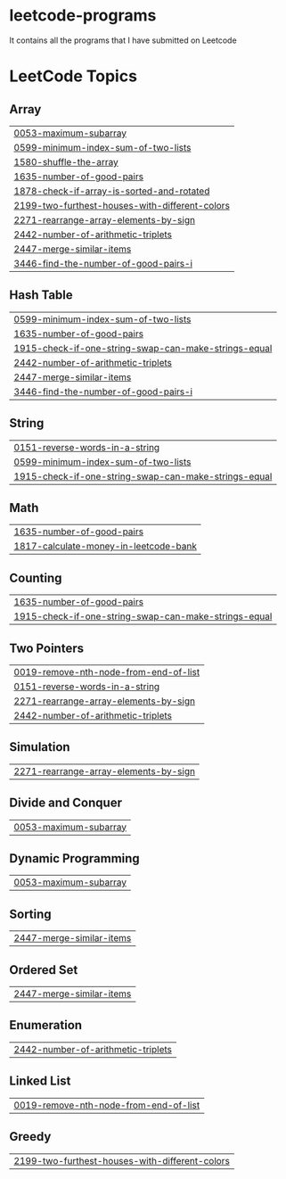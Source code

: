 # leetcode-programs
It contains all the programs that I have submitted on Leetcode

<!---LeetCode Topics Start-->
# LeetCode Topics
## Array
|  |
| ------- |
| [0053-maximum-subarray](https://github.com/ssshekhu53/leetcode-programs/tree/master/0053-maximum-subarray) |
| [0599-minimum-index-sum-of-two-lists](https://github.com/ssshekhu53/leetcode-programs/tree/master/0599-minimum-index-sum-of-two-lists) |
| [1580-shuffle-the-array](https://github.com/ssshekhu53/leetcode-programs/tree/master/1580-shuffle-the-array) |
| [1635-number-of-good-pairs](https://github.com/ssshekhu53/leetcode-programs/tree/master/1635-number-of-good-pairs) |
| [1878-check-if-array-is-sorted-and-rotated](https://github.com/ssshekhu53/leetcode-programs/tree/master/1878-check-if-array-is-sorted-and-rotated) |
| [2199-two-furthest-houses-with-different-colors](https://github.com/ssshekhu53/leetcode-programs/tree/master/2199-two-furthest-houses-with-different-colors) |
| [2271-rearrange-array-elements-by-sign](https://github.com/ssshekhu53/leetcode-programs/tree/master/2271-rearrange-array-elements-by-sign) |
| [2442-number-of-arithmetic-triplets](https://github.com/ssshekhu53/leetcode-programs/tree/master/2442-number-of-arithmetic-triplets) |
| [2447-merge-similar-items](https://github.com/ssshekhu53/leetcode-programs/tree/master/2447-merge-similar-items) |
| [3446-find-the-number-of-good-pairs-i](https://github.com/ssshekhu53/leetcode-programs/tree/master/3446-find-the-number-of-good-pairs-i) |
## Hash Table
|  |
| ------- |
| [0599-minimum-index-sum-of-two-lists](https://github.com/ssshekhu53/leetcode-programs/tree/master/0599-minimum-index-sum-of-two-lists) |
| [1635-number-of-good-pairs](https://github.com/ssshekhu53/leetcode-programs/tree/master/1635-number-of-good-pairs) |
| [1915-check-if-one-string-swap-can-make-strings-equal](https://github.com/ssshekhu53/leetcode-programs/tree/master/1915-check-if-one-string-swap-can-make-strings-equal) |
| [2442-number-of-arithmetic-triplets](https://github.com/ssshekhu53/leetcode-programs/tree/master/2442-number-of-arithmetic-triplets) |
| [2447-merge-similar-items](https://github.com/ssshekhu53/leetcode-programs/tree/master/2447-merge-similar-items) |
| [3446-find-the-number-of-good-pairs-i](https://github.com/ssshekhu53/leetcode-programs/tree/master/3446-find-the-number-of-good-pairs-i) |
## String
|  |
| ------- |
| [0151-reverse-words-in-a-string](https://github.com/ssshekhu53/leetcode-programs/tree/master/0151-reverse-words-in-a-string) |
| [0599-minimum-index-sum-of-two-lists](https://github.com/ssshekhu53/leetcode-programs/tree/master/0599-minimum-index-sum-of-two-lists) |
| [1915-check-if-one-string-swap-can-make-strings-equal](https://github.com/ssshekhu53/leetcode-programs/tree/master/1915-check-if-one-string-swap-can-make-strings-equal) |
## Math
|  |
| ------- |
| [1635-number-of-good-pairs](https://github.com/ssshekhu53/leetcode-programs/tree/master/1635-number-of-good-pairs) |
| [1817-calculate-money-in-leetcode-bank](https://github.com/ssshekhu53/leetcode-programs/tree/master/1817-calculate-money-in-leetcode-bank) |
## Counting
|  |
| ------- |
| [1635-number-of-good-pairs](https://github.com/ssshekhu53/leetcode-programs/tree/master/1635-number-of-good-pairs) |
| [1915-check-if-one-string-swap-can-make-strings-equal](https://github.com/ssshekhu53/leetcode-programs/tree/master/1915-check-if-one-string-swap-can-make-strings-equal) |
## Two Pointers
|  |
| ------- |
| [0019-remove-nth-node-from-end-of-list](https://github.com/ssshekhu53/leetcode-programs/tree/master/0019-remove-nth-node-from-end-of-list) |
| [0151-reverse-words-in-a-string](https://github.com/ssshekhu53/leetcode-programs/tree/master/0151-reverse-words-in-a-string) |
| [2271-rearrange-array-elements-by-sign](https://github.com/ssshekhu53/leetcode-programs/tree/master/2271-rearrange-array-elements-by-sign) |
| [2442-number-of-arithmetic-triplets](https://github.com/ssshekhu53/leetcode-programs/tree/master/2442-number-of-arithmetic-triplets) |
## Simulation
|  |
| ------- |
| [2271-rearrange-array-elements-by-sign](https://github.com/ssshekhu53/leetcode-programs/tree/master/2271-rearrange-array-elements-by-sign) |
## Divide and Conquer
|  |
| ------- |
| [0053-maximum-subarray](https://github.com/ssshekhu53/leetcode-programs/tree/master/0053-maximum-subarray) |
## Dynamic Programming
|  |
| ------- |
| [0053-maximum-subarray](https://github.com/ssshekhu53/leetcode-programs/tree/master/0053-maximum-subarray) |
## Sorting
|  |
| ------- |
| [2447-merge-similar-items](https://github.com/ssshekhu53/leetcode-programs/tree/master/2447-merge-similar-items) |
## Ordered Set
|  |
| ------- |
| [2447-merge-similar-items](https://github.com/ssshekhu53/leetcode-programs/tree/master/2447-merge-similar-items) |
## Enumeration
|  |
| ------- |
| [2442-number-of-arithmetic-triplets](https://github.com/ssshekhu53/leetcode-programs/tree/master/2442-number-of-arithmetic-triplets) |
## Linked List
|  |
| ------- |
| [0019-remove-nth-node-from-end-of-list](https://github.com/ssshekhu53/leetcode-programs/tree/master/0019-remove-nth-node-from-end-of-list) |
## Greedy
|  |
| ------- |
| [2199-two-furthest-houses-with-different-colors](https://github.com/ssshekhu53/leetcode-programs/tree/master/2199-two-furthest-houses-with-different-colors) |
<!---LeetCode Topics End-->